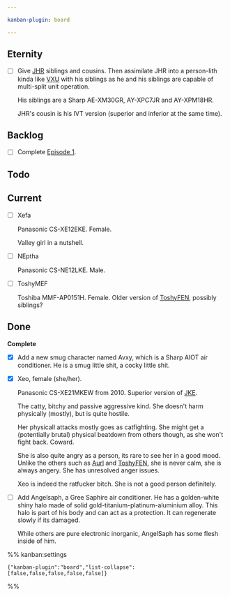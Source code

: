 ```yaml
---

kanban-plugin: board

---
```


## Eternity

- [ ] Give [JHR](JHR.md) siblings and cousins. Then assimilate JHR into a person-lith kinda like [VXU](VXU.md) with his siblings as he and his siblings are capable of multi-split unit operation.
	
	His siblings are a Sharp AE-XM30GR, AY-XPC7JR and AY-XPM18HR.
	
	JHR's cousin is his IVT version (superior and inferior at the same time).


## Backlog

- [ ] Complete [Episode 1](EP1.md).


## Todo



## Current

- [ ] Xefa
	
	Panasonic CS-XE12EKE. Female.
	
	Valley girl in a nutshell.
- [ ] NEptha
	
	Panasonic CS-NE12LKE.
	Male.
- [ ] ToshyMEF
	
	Toshiba MMF-AP0151H. Female.
	Older version of [ToshyFEN](../Characters/Air%20Conditioners/ToshyFEN.md), possibly siblings?


## Done

**Complete**
- [x] Add a new smug character named Avxy, which is a Sharp AIOT air conditioner. He is a smug little shit, a cocky little shit.
- [x] Xeo, female (she/her).
	
	Panasonic CS-XE21MKEW from 2010. Superior version of [JKE](JKE.md).
	
	The catty, bitchy and passive aggressive kind. She doesn't harm physically (mostly), but is quite hostile. 
	
	Her physicall attacks mostly goes as catfighting. She might get a (potentially brutal) physical beatdown from others though, as she won't fight back. Coward.
	
	She is also quite angry as a person, its rare to see her in a good mood. Unlike the others such as [Aurl](Aurl.md) and [ToshyFEN](ToshyFEN.md), she is never calm, she is always angery. She has unresolved anger issues.
	
	Xeo is indeed the ratfucker bitch. She is not a good person definitely.
- [ ] Add Angelsaph, a Gree Saphire air conditioner. He has a golden-white shiny halo made of solid gold-titanium-platinum-aluminium alloy. This halo is part of his body and can act as a protection. It can regenerate slowly if its damaged.
	
	While others are pure electronic inorganic, AngelSaph has some flesh inside of him.




%% kanban:settings
```
{"kanban-plugin":"board","list-collapse":[false,false,false,false,false]}
```
%%